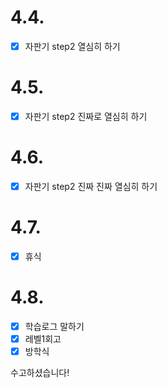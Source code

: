 # 4.4.

- [x] 자판기 step2 열심히 하기

# 4.5.

- [x] 자판기 step2  진짜로 열심히 하기

# 4.6.

- [x] 자판기 step2  진짜 진짜 열심히 하기

# 4.7.

- [x] 휴식

# 4.8.

- [x] 학습로그 말하기
- [x] 레벨1회고
- [x] 방학식

수고하셨습니다!
